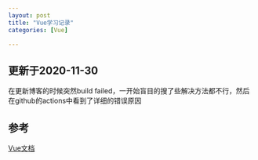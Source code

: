 ```yaml
---
layout: post
title: "Vue学习记录"
categories: [Vue]

---
```


## 更新于2020-11-30
在更新博客的时候突然build failed，一开始盲目的搜了些解决方法都不行，然后在github的actions中看到了详细的错误原因

## 参考
[Vue文档](https://cn.vuejs.org/)

